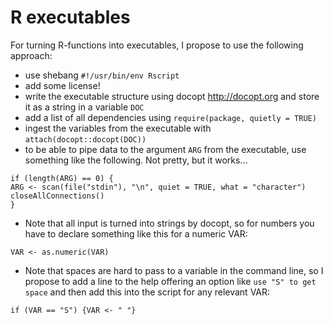 # R executables

For turning R-functions into executables, I propose to use the following approach:

- use shebang `#!/usr/bin/env Rscript`
- add some license!
- write the executable structure using docopt <http://docopt.org> and store it as a string in a variable `DOC`
- add a list of all dependencies using `require(package, quietly = TRUE)`
- ingest the variables from the executable with `attach(docopt::docopt(DOC))`
- to be able to pipe data to the argument `ARG` from the executable, use something like the following. Not pretty, but it works...

````
if (length(ARG) == 0) {
ARG <- scan(file("stdin"), "\n", quiet = TRUE, what = "character")
closeAllConnections() 
}
````

- Note that all input is turned into strings by docopt, so for numbers you have to declare something like this for a numeric VAR:

```
VAR <- as.numeric(VAR)
```

- Note that spaces are hard to pass to a variable in the command line, so I propose to add a line to the help offering an option like `use "S" to get space` and then add this into the script for any relevant VAR:

```
if (VAR == "S") {VAR <- " "}
```

